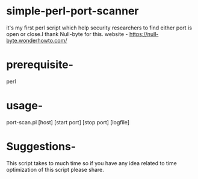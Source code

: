 # simple-perl-port-scanner
it's my first perl script which help security researchers to find either port is open or close.I thank Null-byte for this.
website - https://null-byte.wonderhowto.com/
# prerequisite-
perl
# usage-
port-scan.pl [host] [start port] [stop port] [logfile]
# Suggestions-
This script takes to much time so if you have any idea related to time optimization of this script please share.

